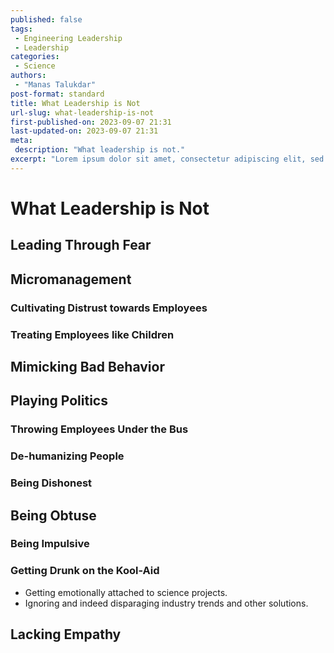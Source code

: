 ```yaml
---
published: false
tags:
 - Engineering Leadership
 - Leadership
categories:
 - Science
authors:
 - "Manas Talukdar"
post-format: standard
title: What Leadership is Not
url-slug: what-leadership-is-not
first-published-on: 2023-09-07 21:31
last-updated-on: 2023-09-07 21:31
meta:
 description: "What leadership is not."
excerpt: "Lorem ipsum dolor sit amet, consectetur adipiscing elit, sed do eiusmod tempor incididunt"
---
```


# What Leadership is Not

## Leading Through Fear

## Micromanagement

### Cultivating Distrust towards Employees

### Treating Employees like Children

## Mimicking Bad Behavior

## Playing Politics

### Throwing Employees Under the Bus

### De-humanizing People

### Being Dishonest

## Being Obtuse

### Being Impulsive

### Getting Drunk on the Kool-Aid

- Getting emotionally attached to science projects.
- Ignoring and indeed disparaging industry trends and other solutions.

## Lacking Empathy
